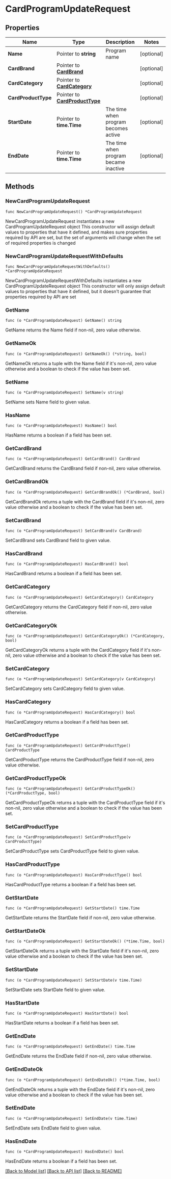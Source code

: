 # CardProgramUpdateRequest

## Properties

Name | Type | Description | Notes
------------ | ------------- | ------------- | -------------
**Name** | Pointer to **string** | Program name | [optional] 
**CardBrand** | Pointer to [**CardBrand**](CardBrand.md) |  | [optional] 
**CardCategory** | Pointer to [**CardCategory**](CardCategory.md) |  | [optional] 
**CardProductType** | Pointer to [**CardProductType**](CardProductType.md) |  | [optional] 
**StartDate** | Pointer to **time.Time** | The time when program becomes active | [optional] 
**EndDate** | Pointer to **time.Time** | The time when program became inactive | [optional] 

## Methods

### NewCardProgramUpdateRequest

`func NewCardProgramUpdateRequest() *CardProgramUpdateRequest`

NewCardProgramUpdateRequest instantiates a new CardProgramUpdateRequest object
This constructor will assign default values to properties that have it defined,
and makes sure properties required by API are set, but the set of arguments
will change when the set of required properties is changed

### NewCardProgramUpdateRequestWithDefaults

`func NewCardProgramUpdateRequestWithDefaults() *CardProgramUpdateRequest`

NewCardProgramUpdateRequestWithDefaults instantiates a new CardProgramUpdateRequest object
This constructor will only assign default values to properties that have it defined,
but it doesn't guarantee that properties required by API are set

### GetName

`func (o *CardProgramUpdateRequest) GetName() string`

GetName returns the Name field if non-nil, zero value otherwise.

### GetNameOk

`func (o *CardProgramUpdateRequest) GetNameOk() (*string, bool)`

GetNameOk returns a tuple with the Name field if it's non-nil, zero value otherwise
and a boolean to check if the value has been set.

### SetName

`func (o *CardProgramUpdateRequest) SetName(v string)`

SetName sets Name field to given value.

### HasName

`func (o *CardProgramUpdateRequest) HasName() bool`

HasName returns a boolean if a field has been set.

### GetCardBrand

`func (o *CardProgramUpdateRequest) GetCardBrand() CardBrand`

GetCardBrand returns the CardBrand field if non-nil, zero value otherwise.

### GetCardBrandOk

`func (o *CardProgramUpdateRequest) GetCardBrandOk() (*CardBrand, bool)`

GetCardBrandOk returns a tuple with the CardBrand field if it's non-nil, zero value otherwise
and a boolean to check if the value has been set.

### SetCardBrand

`func (o *CardProgramUpdateRequest) SetCardBrand(v CardBrand)`

SetCardBrand sets CardBrand field to given value.

### HasCardBrand

`func (o *CardProgramUpdateRequest) HasCardBrand() bool`

HasCardBrand returns a boolean if a field has been set.

### GetCardCategory

`func (o *CardProgramUpdateRequest) GetCardCategory() CardCategory`

GetCardCategory returns the CardCategory field if non-nil, zero value otherwise.

### GetCardCategoryOk

`func (o *CardProgramUpdateRequest) GetCardCategoryOk() (*CardCategory, bool)`

GetCardCategoryOk returns a tuple with the CardCategory field if it's non-nil, zero value otherwise
and a boolean to check if the value has been set.

### SetCardCategory

`func (o *CardProgramUpdateRequest) SetCardCategory(v CardCategory)`

SetCardCategory sets CardCategory field to given value.

### HasCardCategory

`func (o *CardProgramUpdateRequest) HasCardCategory() bool`

HasCardCategory returns a boolean if a field has been set.

### GetCardProductType

`func (o *CardProgramUpdateRequest) GetCardProductType() CardProductType`

GetCardProductType returns the CardProductType field if non-nil, zero value otherwise.

### GetCardProductTypeOk

`func (o *CardProgramUpdateRequest) GetCardProductTypeOk() (*CardProductType, bool)`

GetCardProductTypeOk returns a tuple with the CardProductType field if it's non-nil, zero value otherwise
and a boolean to check if the value has been set.

### SetCardProductType

`func (o *CardProgramUpdateRequest) SetCardProductType(v CardProductType)`

SetCardProductType sets CardProductType field to given value.

### HasCardProductType

`func (o *CardProgramUpdateRequest) HasCardProductType() bool`

HasCardProductType returns a boolean if a field has been set.

### GetStartDate

`func (o *CardProgramUpdateRequest) GetStartDate() time.Time`

GetStartDate returns the StartDate field if non-nil, zero value otherwise.

### GetStartDateOk

`func (o *CardProgramUpdateRequest) GetStartDateOk() (*time.Time, bool)`

GetStartDateOk returns a tuple with the StartDate field if it's non-nil, zero value otherwise
and a boolean to check if the value has been set.

### SetStartDate

`func (o *CardProgramUpdateRequest) SetStartDate(v time.Time)`

SetStartDate sets StartDate field to given value.

### HasStartDate

`func (o *CardProgramUpdateRequest) HasStartDate() bool`

HasStartDate returns a boolean if a field has been set.

### GetEndDate

`func (o *CardProgramUpdateRequest) GetEndDate() time.Time`

GetEndDate returns the EndDate field if non-nil, zero value otherwise.

### GetEndDateOk

`func (o *CardProgramUpdateRequest) GetEndDateOk() (*time.Time, bool)`

GetEndDateOk returns a tuple with the EndDate field if it's non-nil, zero value otherwise
and a boolean to check if the value has been set.

### SetEndDate

`func (o *CardProgramUpdateRequest) SetEndDate(v time.Time)`

SetEndDate sets EndDate field to given value.

### HasEndDate

`func (o *CardProgramUpdateRequest) HasEndDate() bool`

HasEndDate returns a boolean if a field has been set.


[[Back to Model list]](../README.md#documentation-for-models) [[Back to API list]](../README.md#documentation-for-api-endpoints) [[Back to README]](../README.md)



